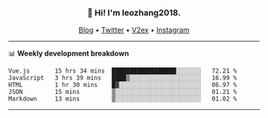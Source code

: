 <h3 align="center">👋 Hi! I'm leozhang2018.</h3>
<p align="center">
  <a href="https://code.leozhang2018.me">Blog</a> •
  <a href="https://twitter.com/leozhang2018">Twitter</a> •
  <a href="https://www.v2ex.com/member/leozhang">V2ex</a> •
  <a href="https://www.instagram.com/leozhanghere">Instagram</a>
</p>

-------

📊 **Weekly development breakdown**
<!--START_SECTION:waka-->
```text
Vue.js       15 hrs 34 mins  ██████████████████░░░░░░░   72.21 % 
JavaScript   3 hrs 39 mins   ████▒░░░░░░░░░░░░░░░░░░░░   16.99 % 
HTML         1 hr 30 mins    █▓░░░░░░░░░░░░░░░░░░░░░░░   06.97 % 
JSON         15 mins         ▒░░░░░░░░░░░░░░░░░░░░░░░░   01.21 % 
Markdown     13 mins         ▒░░░░░░░░░░░░░░░░░░░░░░░░   01.02 % 
```
<!--END_SECTION:waka-->
-------
